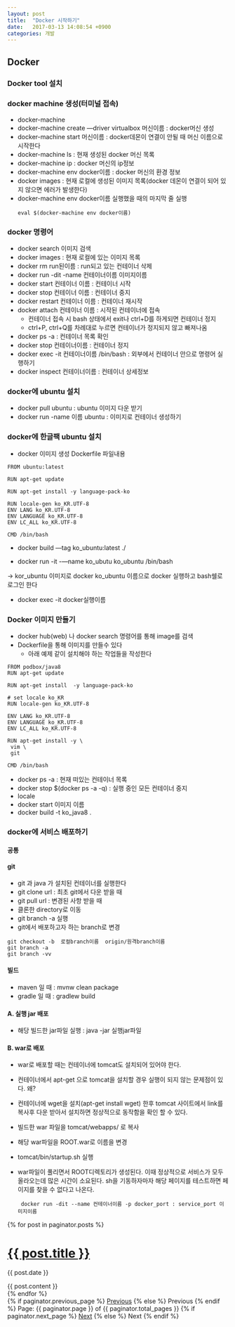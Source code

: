 ```yaml
---
layout: post
title:  "Docker 시작하기"
date:   2017-03-13 14:08:54 +0900
categories: 개발
---
```

## Docker

### Docker tool 설치
### docker machine 생성(터미널 접속)
- docker-machine
- docker-machine create —driver virtualbox 머신이름 : docker머신 생성
- docker-machine start 머신이름 : docker데몬이 연결이 안될 때 머신 이름으로 시작한다
- docker-machine ls : 현재 생성된 docker 머신 목록
- docker-machine ip : docker 머신의 ip정보
- docker-machine env docker이름 : docker 머신의 환경 정보
- docker images : 현재 로컬에 생성된 이미지 목록(docker 데몬이 연결이 되어 있지 않으면 에러가 발생한다)
- docker-machine env docker이름 실행했을 때의 마지막 줄 실행
	```
  eval $(docker-machine env docker이름)
  ```

### docker 명령어
- docker search 이미지 검색
- docker images : 현재 로컬에 있는 이미지 목록
- docker rm run된이름 : run되고 있는 컨테이너 삭제
- docker run -dit -name 컨테이너이름 이미지이름
- docker start 컨테이너 이름 : 컨테이너 시작
- docker stop 컨테이너 이름 : 컨테이너 중지
- docker restart 컨테이너 이름 : 컨테이너 재시작
- docker attach 컨테이너 이름 : 시작된 컨테이너에 접속
  - 컨테이너 접속 시 bash 상태에서 exit나 ctrl+D를 하게되면 컨테이너 정지
  - ctrl+P, ctrl+Q를 차례대로 누르면 컨테이너가 정지되지 않고 빠져나옴
- docker ps -a : 컨테이너 목록 확인
- docker stop 컨테이너이름 : 컨테이너 정지
- docker exec -it 컨테이너이름 /bin/bash : 외부에서 컨테이너 안으로 명령어 실행하기
- docker inspect 컨테이너이름 : 컨테이너 상세정보

### docker에 ubuntu 설치
- docker pull ubuntu : ubuntu 이미지 다운 받기
- docker run -name 이름 ubuntu : 이미지로 컨테이너 생성하기

### docker에 한글팩 ubuntu 설치
- docker 이미지 생성 Dockerfile 파일내용

```
FROM ubuntu:latest

RUN apt-get update

RUN apt-get install -y language-pack-ko

RUN locale-gen ko_KR.UTF-8
ENV LANG ko_KR.UTF-8
ENV LANGUAGE ko_KR.UTF-8
ENV LC_ALL ko_KR.UTF-8

CMD /bin/bash
```

- docker build —tag ko\_ubuntu:latest ./

- docker run -it  -—name ko\_ubutu ko\_ubuntu /bin/bash

 -> kor\_ubuntu 이미지로 docker  ko\_ubuntu 이름으로 docker 실행하고 bash쉘로 로그인 한다

- docker exec -it docker실행이름

### Docker 이미지 만들기

- docker hub(web) 나 docker search 명령어를 통해 image를 검색
- Dockerfile을 통해 이미지를 만들수 있다
  - 아래 예제 같이 설치해야 하는 작업들을 작성한다

```
FROM podbox/java8
RUN apt-get update

RUN apt-get install  -y language-pack-ko

# set locale ko_KR
RUN locale-gen ko_KR.UTF-8

ENV LANG ko_KR.UTF-8
ENV LANGUAGE ko_KR.UTF-8
ENV LC_ALL ko_KR.UTF-8

RUN apt-get install -y \
 vim \
 git

CMD /bin/bash
```
- docker ps -a : 현재 떠있는 컨테이너 목록
- docker stop $(docker ps -a -q) : 실행 중인 모든 컨테이너 중지
- locale
- docker start 이미지 이름
- docker build -t ko_java8 .

### docker에 서비스 배포하기
#### 공통
#### git
- git 과 java 가 설치된 컨테이너를 실행한다
- git clone url : 최초 git에서 다운 받을 때
- git pull url : 변경된 사항 받을 때
- 클론한 directory로 이동
- git branch -a 실행
- git에서 배포하고자 하는 branch로 변경
```
git checkout -b  로컬branch이름  origin/원격branch이름
git branch -a
git branch -vv
```

#### 빌드
- maven 일 때 : mvnw clean package
- gradle 일 때 : gradlew build

#### A. 실행 jar 배포
- 해당 빌드한 jar파일 실행 : java -jar 실행jar파일

#### B. war로 배포
- war로 배포할 때는 컨테이너에 tomcat도 설치되어 있어야 한다.
- 컨테이너에서 apt-get 으로 tomcat을 설치할 경우 실행이 되지 않는 문제점이 있다. 왜?
- 컨테이너에 wget을 설치(apt-get install wget) 한후 tomcat 사이트에서 link를 복사후 다운 받아서 설치하면 정상적으로 동작함을 확인 할 수 있다.
- 빌드한 war 파일을 tomcat/webapps/ 로 복사
- 해당 war파일을 ROOT.war로 이름을 변경
- tomcat/bin/startup.sh 실행
- war파일이 풀리면서 ROOT디렉토리가 생성된다. 이때 정상적으로 서비스가 모두 올라오는데 많은 시간이 소요된다. sh을 기동하자마자 해당 페이지를 테스트하면 페이지를 찾을 수 없다고 나온다.

	```
	 docker run -dit --name 컨테이너이름 -p docker_port : service_port 이미지이름
	```

	<!-- This loops through the paginated posts -->
{% for post in paginator.posts %}
  <h1><a href="{{ post.url }}">{{ post.title }}</a></h1>
  <p class="author">
    <span class="date">{{ post.date }}</span>
  </p>
  <div class="content">
    {{ post.content }}
  </div>
{% endfor %}

<!-- Pagination links -->
<div class="pagination">
  {% if paginator.previous_page %}
    <a href="{{ paginator.previous_page_path }}" class="previous">Previous</a>
  {% else %}
    <span class="previous">Previous</span>
  {% endif %}
  <span class="page_number ">Page: {{ paginator.page }} of {{ paginator.total_pages }}</span>
  {% if paginator.next_page %}
    <a href="{{ paginator.next_page_path }}" class="next">Next</a>
  {% else %}
    <span class="next ">Next</span>
  {% endif %}
</div>
